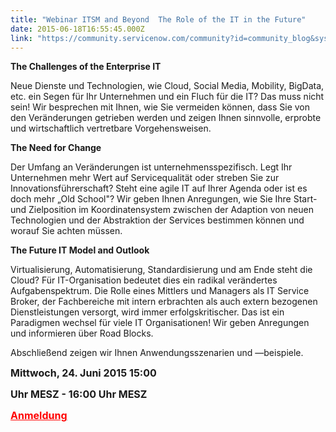 ```yaml
---
title: "Webinar ITSM and Beyond  The Role of the IT in the Future"
date: 2015-06-18T16:55:45.000Z
link: "https://community.servicenow.com/community?id=community_blog&sys_id=d2dce665dbd0dbc01dcaf3231f9619f1"
---
```

<p><strong>The Challenges of the Enterprise IT</strong></p><p>Neue Dienste und Technologien, wie Cloud, Social Media, Mobility, BigData, etc. ein Segen für Ihr Unternehmen und ein Fluch für die IT? Das muss nicht sein! Wir besprechen mit Ihnen, wie Sie vermeiden können, dass Sie von den Veränderungen getrieben werden und zeigen Ihnen sinnvolle, erprobte und wirtschaftlich vertretbare Vorgehensweisen.</p><p></p><p><strong>The Need for Change</strong></p><p>Der Umfang an Veränderungen ist unternehmensspezifisch. Legt Ihr Unternehmen mehr Wert auf Servicequalität oder streben Sie zur Innovationsführerschaft? Steht eine agile IT auf Ihrer Agenda oder ist es doch mehr „Old School"? Wir geben Ihnen Anregungen, wie Sie Ihre Start- und Zielposition im Koordinatensystem zwischen der Adaption von neuen Technologien und der Abstraktion der Services bestimmen können und worauf Sie achten müssen.</p><p></p><p><strong>The Future IT Model and Outlook</strong></p><p>Virtualisierung, Automatisierung, Standardisierung und am Ende steht die Cloud? Für IT-Organisation bedeutet dies ein radikal verändertes Aufgabenspektrum. Die Rolle eines Mittlers und Managers als IT Service Broker, der Fachbereiche mit intern erbrachten als auch extern bezogenen Dienstleistungen versorgt, wird immer erfolgskritischer. Das ist ein Paradigmen ­wechsel für viele IT Organisationen! Wir geben Anregungen und informieren über Road Blocks.</p><p></p><p>Abschließend zeigen wir Ihnen Anwendungsszenarien und —beispiele.</p><p></p><p><strong style="font-size: 12pt;">Mittwoch, 24. Juni 2015 15:00 </strong></p><p><strong style="font-size: 12pt;">Uhr MESZ - 16:00 Uhr MESZ</strong></p><p><a href="https://events-emea2.adobeconnect.com/content/connect/c1/1365212665/en/events/event/shared/default_template_simple/event_registration.html?sco-id=1374079750&amp;_charset_=utf-8"><span style="color: #ff0000; font-size: 12pt; text-decoration: underline;"><strong>Anmeldung</strong></span></a></p>